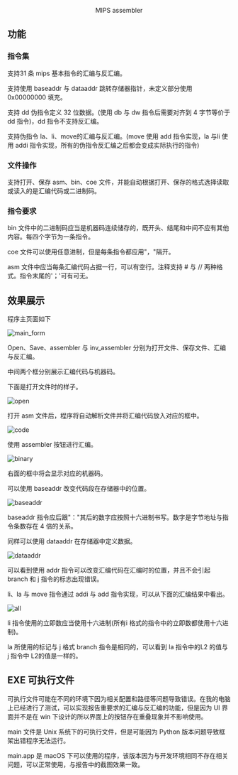 <p align="center"> MIPS assembler </align>



## 功能

### 指令集

支持31 条 mips 基本指令的汇编与反汇编。

支持使用 baseaddr 与 dataaddr 跳转存储器指针，未定义部分使用 0x00000000 填充。

支持 dd 伪指令定义 32 位数据。(使用 db 与 dw 指令后需要对齐到 4 字节等价于 dd 指令)，dd 指令不支持反汇编。

支持伪指令 la、li、move的汇编与反汇编。(move 使用 add 指令实现，la 与li 使用 addi 指令实现，所有的伪指令反汇编之后都会变成实际执行的指令)

### 文件操作

支持打开、保存 asm、bin、coe 文件，并能自动根据打开、保存的格式选择读取或读入的是汇编代码或二进制码。

### 指令要求

bin 文件中的二进制码应当是机器码连续储存的，既开头、结尾和中间不应有其他内容。每四个字节为一条指令。

coe 文件可以使用任意进制，但是每条指令都应用"，"隔开。

asm 文件中应当每条汇编代码占据一行，可以有空行。注释支持 # 与 // 两种格式。指令末尾的'；'可有可无。

## 效果展示

程序主页面如下

![main_form](img/main_form.png)

Open、Save、assembler 与 inv_assembler 分别为打开文件、保存文件、汇编与反汇编。

中间两个框分别展示汇编代码与机器码。

下面是打开文件时的样子。

![open](img/open.png)

打开 asm 文件后，程序将自动解析文件并将汇编代码放入对应的框中。

![code](img/code.png)

使用 assembler 按钮进行汇编。

![binary](img/binary.png)

右面的框中将会显示对应的机器码。

可以使用 baseaddr 改变代码段在存储器中的位置。

![baseaddr](img/baseaddr.png)

baseaddr 指令应后跟"："其后的数字应按照十六进制书写。数字是字节地址与指令条数存在 4 倍的关系。

同样可以使用 dataaddr 在存储器中定义数据。

![dataaddr](img/dataaddr.png)

可以看到使用 addr 指令可以改变汇编代码在汇编时的位置，并且不会引起 branch 和 j 指令的标志出现错误。

li、la 与 move 指令通过 addi 与 add 指令实现，可以从下面的汇编结果中看出。

![all](img/all.png)

li 指令使用的立即数应当使用十六进制(所有i 格式的指令中的立即数都使用十六进制)。

la 所使用的标记与 j 格式 branch 指令是相同的，可以看到 la 指令中的L2 的值与 j 指令中 L2的值是一样的。

## EXE 可执行文件

可执行文件可能在不同的环境下因为相关配置和路径等问题导致错误。在我的电脑上已经进行了测试，可以实现报告重要求的汇编与反汇编的功能，但是因为 UI 界面并不是在 win 下设计的所以界面上的按钮存在重叠现象并不影响使用。

main 文件是 Unix 系统下的可执行文件，但是可能因为 Python 版本问题导致框架出错程序无法运行。

main.app 是 macOS 下可以使用的程序，该版本因为与开发环境相同不存在相关问题，可以正常使用，与报告中的截图效果一致。